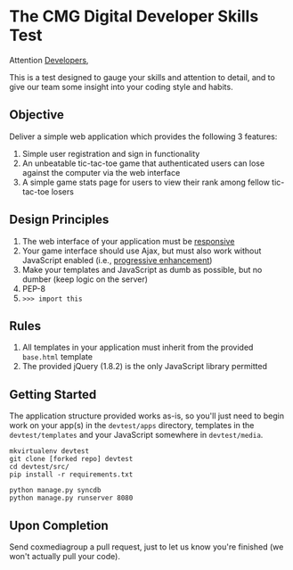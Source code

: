 The CMG Digital Developer Skills Test
=====================================

Attention [Developers](http://bit.ly/XVcCqa),

This is a test designed to gauge your skills and attention to detail, and to give our team some insight into your coding style and habits.

Objective
---------

Deliver a simple web application which provides the following 3 features:

1.  Simple user registration and sign in functionality
2.  An unbeatable tic-tac-toe game that authenticated users can lose against the computer via the web interface
3.  A simple game stats page for users to view their rank among fellow tic-tac-toe losers

Design Principles
-----------------

1.  The web interface of your application must be [responsive](http://en.wikipedia.org/wiki/Responsive_web_design)
2.  Your game interface should use Ajax, but must also work without JavaScript enabled (i.e., [progressive enhancement](http://en.wikipedia.org/wiki/Progressive_enhancement))
3.  Make your templates and JavaScript as dumb as possible, but no dumber (keep logic on the server)
4.  PEP-8
5.  `>>> import this`

Rules
-----

1.  All templates in your application must inherit from the provided `base.html` template
2.  The provided jQuery (1.8.2) is the only JavaScript library permitted

Getting Started
---------------

The application structure provided works as-is, so you'll just need to begin work on your app(s) in the `devtest/apps` directory, templates in the `devtest/templates` and your JavaScript somewhere in `devtest/media`.

    mkvirtualenv devtest
    git clone [forked repo] devtest
    cd devtest/src/
    pip install -r requirements.txt

    python manage.py syncdb
    python manage.py runserver 8080

Upon Completion
---------------

Send coxmediagroup a pull request, just to let us know you're finished (we won't actually pull your code).
